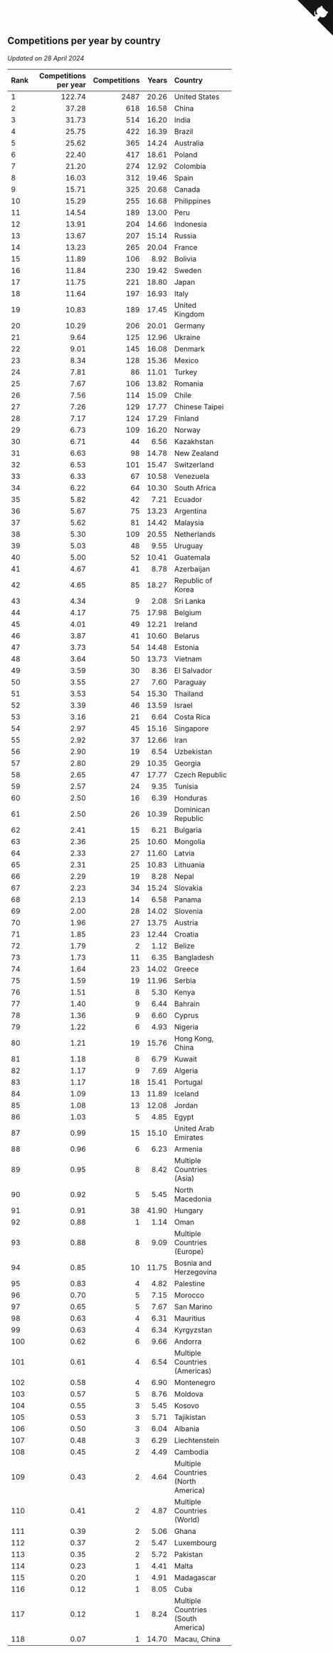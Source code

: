 ## Competitions per year by country

*Updated on 28 April 2024*

| Rank | Competitions per year | Competitions | Years | Country |
| :--- | ---: | ---: | ---: | :--- |
| 1 | 122.74 | 2487 | 20.26 | United States |
| 2 | 37.28 | 618 | 16.58 | China |
| 3 | 31.73 | 514 | 16.20 | India |
| 4 | 25.75 | 422 | 16.39 | Brazil |
| 5 | 25.62 | 365 | 14.24 | Australia |
| 6 | 22.40 | 417 | 18.61 | Poland |
| 7 | 21.20 | 274 | 12.92 | Colombia |
| 8 | 16.03 | 312 | 19.46 | Spain |
| 9 | 15.71 | 325 | 20.68 | Canada |
| 10 | 15.29 | 255 | 16.68 | Philippines |
| 11 | 14.54 | 189 | 13.00 | Peru |
| 12 | 13.91 | 204 | 14.66 | Indonesia |
| 13 | 13.67 | 207 | 15.14 | Russia |
| 14 | 13.23 | 265 | 20.04 | France |
| 15 | 11.89 | 106 | 8.92 | Bolivia |
| 16 | 11.84 | 230 | 19.42 | Sweden |
| 17 | 11.75 | 221 | 18.80 | Japan |
| 18 | 11.64 | 197 | 16.93 | Italy |
| 19 | 10.83 | 189 | 17.45 | United Kingdom |
| 20 | 10.29 | 206 | 20.01 | Germany |
| 21 | 9.64 | 125 | 12.96 | Ukraine |
| 22 | 9.01 | 145 | 16.08 | Denmark |
| 23 | 8.34 | 128 | 15.36 | Mexico |
| 24 | 7.81 | 86 | 11.01 | Turkey |
| 25 | 7.67 | 106 | 13.82 | Romania |
| 26 | 7.56 | 114 | 15.09 | Chile |
| 27 | 7.26 | 129 | 17.77 | Chinese Taipei |
| 28 | 7.17 | 124 | 17.29 | Finland |
| 29 | 6.73 | 109 | 16.20 | Norway |
| 30 | 6.71 | 44 | 6.56 | Kazakhstan |
| 31 | 6.63 | 98 | 14.78 | New Zealand |
| 32 | 6.53 | 101 | 15.47 | Switzerland |
| 33 | 6.33 | 67 | 10.58 | Venezuela |
| 34 | 6.22 | 64 | 10.30 | South Africa |
| 35 | 5.82 | 42 | 7.21 | Ecuador |
| 36 | 5.67 | 75 | 13.23 | Argentina |
| 37 | 5.62 | 81 | 14.42 | Malaysia |
| 38 | 5.30 | 109 | 20.55 | Netherlands |
| 39 | 5.03 | 48 | 9.55 | Uruguay |
| 40 | 5.00 | 52 | 10.41 | Guatemala |
| 41 | 4.67 | 41 | 8.78 | Azerbaijan |
| 42 | 4.65 | 85 | 18.27 | Republic of Korea |
| 43 | 4.34 | 9 | 2.08 | Sri Lanka |
| 44 | 4.17 | 75 | 17.98 | Belgium |
| 45 | 4.01 | 49 | 12.21 | Ireland |
| 46 | 3.87 | 41 | 10.60 | Belarus |
| 47 | 3.73 | 54 | 14.48 | Estonia |
| 48 | 3.64 | 50 | 13.73 | Vietnam |
| 49 | 3.59 | 30 | 8.36 | El Salvador |
| 50 | 3.55 | 27 | 7.60 | Paraguay |
| 51 | 3.53 | 54 | 15.30 | Thailand |
| 52 | 3.39 | 46 | 13.59 | Israel |
| 53 | 3.16 | 21 | 6.64 | Costa Rica |
| 54 | 2.97 | 45 | 15.16 | Singapore |
| 55 | 2.92 | 37 | 12.66 | Iran |
| 56 | 2.90 | 19 | 6.54 | Uzbekistan |
| 57 | 2.80 | 29 | 10.35 | Georgia |
| 58 | 2.65 | 47 | 17.77 | Czech Republic |
| 59 | 2.57 | 24 | 9.35 | Tunisia |
| 60 | 2.50 | 16 | 6.39 | Honduras |
| 61 | 2.50 | 26 | 10.39 | Dominican Republic |
| 62 | 2.41 | 15 | 6.21 | Bulgaria |
| 63 | 2.36 | 25 | 10.60 | Mongolia |
| 64 | 2.33 | 27 | 11.60 | Latvia |
| 65 | 2.31 | 25 | 10.83 | Lithuania |
| 66 | 2.29 | 19 | 8.28 | Nepal |
| 67 | 2.23 | 34 | 15.24 | Slovakia |
| 68 | 2.13 | 14 | 6.58 | Panama |
| 69 | 2.00 | 28 | 14.02 | Slovenia |
| 70 | 1.96 | 27 | 13.75 | Austria |
| 71 | 1.85 | 23 | 12.44 | Croatia |
| 72 | 1.79 | 2 | 1.12 | Belize |
| 73 | 1.73 | 11 | 6.35 | Bangladesh |
| 74 | 1.64 | 23 | 14.02 | Greece |
| 75 | 1.59 | 19 | 11.96 | Serbia |
| 76 | 1.51 | 8 | 5.30 | Kenya |
| 77 | 1.40 | 9 | 6.44 | Bahrain |
| 78 | 1.36 | 9 | 6.60 | Cyprus |
| 79 | 1.22 | 6 | 4.93 | Nigeria |
| 80 | 1.21 | 19 | 15.76 | Hong Kong, China |
| 81 | 1.18 | 8 | 6.79 | Kuwait |
| 82 | 1.17 | 9 | 7.69 | Algeria |
| 83 | 1.17 | 18 | 15.41 | Portugal |
| 84 | 1.09 | 13 | 11.89 | Iceland |
| 85 | 1.08 | 13 | 12.08 | Jordan |
| 86 | 1.03 | 5 | 4.85 | Egypt |
| 87 | 0.99 | 15 | 15.10 | United Arab Emirates |
| 88 | 0.96 | 6 | 6.23 | Armenia |
| 89 | 0.95 | 8 | 8.42 | Multiple Countries (Asia) |
| 90 | 0.92 | 5 | 5.45 | North Macedonia |
| 91 | 0.91 | 38 | 41.90 | Hungary |
| 92 | 0.88 | 1 | 1.14 | Oman |
| 93 | 0.88 | 8 | 9.09 | Multiple Countries (Europe) |
| 94 | 0.85 | 10 | 11.75 | Bosnia and Herzegovina |
| 95 | 0.83 | 4 | 4.82 | Palestine |
| 96 | 0.70 | 5 | 7.15 | Morocco |
| 97 | 0.65 | 5 | 7.67 | San Marino |
| 98 | 0.63 | 4 | 6.31 | Mauritius |
| 99 | 0.63 | 4 | 6.34 | Kyrgyzstan |
| 100 | 0.62 | 6 | 9.66 | Andorra |
| 101 | 0.61 | 4 | 6.54 | Multiple Countries (Americas) |
| 102 | 0.58 | 4 | 6.90 | Montenegro |
| 103 | 0.57 | 5 | 8.76 | Moldova |
| 104 | 0.55 | 3 | 5.45 | Kosovo |
| 105 | 0.53 | 3 | 5.71 | Tajikistan |
| 106 | 0.50 | 3 | 6.04 | Albania |
| 107 | 0.48 | 3 | 6.29 | Liechtenstein |
| 108 | 0.45 | 2 | 4.49 | Cambodia |
| 109 | 0.43 | 2 | 4.64 | Multiple Countries (North America) |
| 110 | 0.41 | 2 | 4.87 | Multiple Countries (World) |
| 111 | 0.39 | 2 | 5.06 | Ghana |
| 112 | 0.37 | 2 | 5.47 | Luxembourg |
| 113 | 0.35 | 2 | 5.72 | Pakistan |
| 114 | 0.23 | 1 | 4.41 | Malta |
| 115 | 0.20 | 1 | 4.91 | Madagascar |
| 116 | 0.12 | 1 | 8.05 | Cuba |
| 117 | 0.12 | 1 | 8.24 | Multiple Countries (South America) |
| 118 | 0.07 | 1 | 14.70 | Macau, China |


<a href="https://github.com/JustinTimeCuber/wca_statistics" class="github-corner" aria-label="View source on Github"><svg width="80" height="80" viewBox="0 0 250 250" style="fill:#151513; color:#fff; position: absolute; top: 0; border: 0; right: 0;" aria-hidden="true"><path d="M0,0 L115,115 L130,115 L142,142 L250,250 L250,0 Z"></path><path d="M128.3,109.0 C113.8,99.7 119.0,89.6 119.0,89.6 C122.0,82.7 120.5,78.6 120.5,78.6 C119.2,72.0 123.4,76.3 123.4,76.3 C127.3,80.9 125.5,87.3 125.5,87.3 C122.9,97.6 130.6,101.9 134.4,103.2" fill="currentColor" style="transform-origin: 130px 106px;" class="octo-arm"></path><path d="M115.0,115.0 C114.9,115.1 118.7,116.5 119.8,115.4 L133.7,101.6 C136.9,99.2 139.9,98.4 142.2,98.6 C133.8,88.0 127.5,74.4 143.8,58.0 C148.5,53.4 154.0,51.2 159.7,51.0 C160.3,49.4 163.2,43.6 171.4,40.1 C171.4,40.1 176.1,42.5 178.8,56.2 C183.1,58.6 187.2,61.8 190.9,65.4 C194.5,69.0 197.7,73.2 200.1,77.6 C213.8,80.2 216.3,84.9 216.3,84.9 C212.7,93.1 206.9,96.0 205.4,96.6 C205.1,102.4 203.0,107.8 198.3,112.5 C181.9,128.9 168.3,122.5 157.7,114.1 C157.9,116.9 156.7,120.9 152.7,124.9 L141.0,136.5 C139.8,137.7 141.6,141.9 141.8,141.8 Z" fill="currentColor" class="octo-body"></path></svg></a><style>.github-corner:hover .octo-arm{animation:octocat-wave 560ms ease-in-out}@keyframes octocat-wave{0%,100%{transform:rotate(0)}20%,60%{transform:rotate(-25deg)}40%,80%{transform:rotate(10deg)}}@media (max-width:500px){.github-corner:hover .octo-arm{animation:none}.github-corner .octo-arm{animation:octocat-wave 560ms ease-in-out}}</style>
